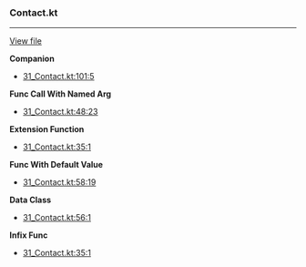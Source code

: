 ### Contact.kt
---
[View file](../files/31_Contact.kt)

**Companion**

 - [31_Contact.kt:101:5](../files/31_Contact.kt#L101)

**Func Call With Named Arg**

 - [31_Contact.kt:48:23](../files/31_Contact.kt#L48)

**Extension Function**

 - [31_Contact.kt:35:1](../files/31_Contact.kt#L35)

**Func With Default Value**

 - [31_Contact.kt:58:19](../files/31_Contact.kt#L58)

**Data Class**

 - [31_Contact.kt:56:1](../files/31_Contact.kt#L56)

**Infix Func**

 - [31_Contact.kt:35:1](../files/31_Contact.kt#L35)
